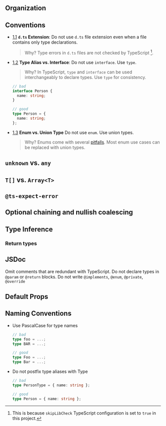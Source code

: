 ## Organization

## Conventions

- [1.1](#convensions-d-ts-extension) **`d.ts` Extension**: Do not use `d.ts` file extension even when a file contains only type declarations.

  > Why? Type errors in `d.ts` files are not checked by TypeScript [^1].

[^1]: This is because `skipLibCheck` TypeScript configuration is set to `true` in this project.

- [1.2](#convensions-type-alias-vs-interface) **Type Alias vs. Interface**: Do not use `interface`. Use `type`.

  > Why? In TypeScript, `type` and `interface` can be used interchangeably to declare types. Use `type` for consistency.

  ```ts
  // bad
  interface Person {
    name: string;
  }

  // good
  type Person = {
    name: string;
  };
  ```

- [1.3](#convensions-enum-vs-union-type) **Enum vs. Union Type** Do not use `enum`. Use union types.

  > Why? Enums come with several [pitfalls](https://blog.logrocket.com/why-typescript-enums-suck/). Most enum use cases can be replaced with union types.

## `unknown` vs. `any`

## `T[]` vs. `Array<T>`

## `@ts-expect-error`

## Optional chaining and nullish coalescing

## Type Inference

### Return types

## JSDoc

Omit comments that are redundant with TypeScript. Do not declare types in `@param` or `@return` blocks. Do not write `@implements`, `@enum`, `@private`, `@override`

## Default Props

## Naming Conventions

- Use PascalCase for type names

  ```ts
  // bad
  type foo = ...;
  type BAR = ...;

  // good
  type Foo = ...;
  type Bar = ...;
  ```

- Do not postfix type aliases with Type

  ```ts
  // bad
  type PersonType = { name: string };

  // good
  type Person = { name: string };
  ```
